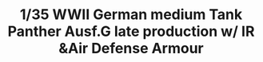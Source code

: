 ---
layout: product
title: "1/35  WWII German medium Tank   Panther Ausf.G late production w/ IR &Air Defense Armour"
price: "7800" 
desc: "Maketa"
img_path: "/assets/img/TAKO2121.webp"
brand: "N/A"
available: false
special_offer: false
new: false
soon: false
cat: "010000"
subcat: "010200"
subsubcat: "0N/A"
sifra: "TAKO2121"
popular: false
spec: false
---